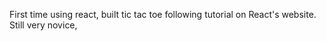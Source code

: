 First time using react, built tic tac toe following tutorial on React's website. Still very novice, 
